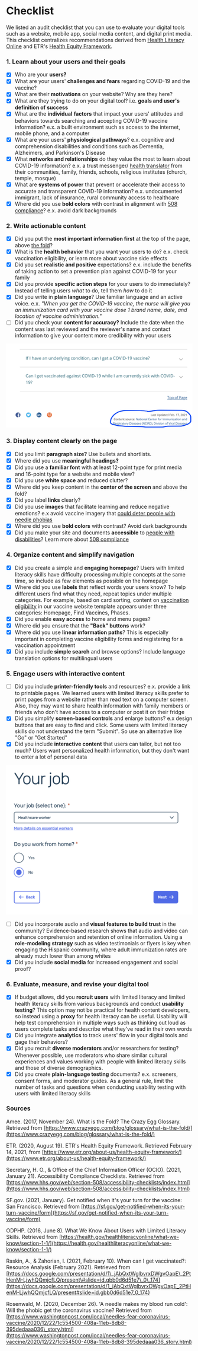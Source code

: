 # Checklist

We listed an audit checklist that you can use to evaluate your digital tools such as a website, mobile app, social media content, and digital print media. This checklist centralizes recommendations derived from [Health Literacy Online](https://health.gov/healthliteracyonline/) and ETR's [Health Equity Framework](https://journals.sagepub.com/doi/full/10.1177/1524839920950730).

### 1. Learn about your users and their goals

* [x] Who are your **users?**
* [x] What are your users' **challenges and fears** regarding COVID-19 and the vaccine?
* [x] What are their **motivations** on your website? Why are they here?
* [x] What are they trying to do on your digital tool? i.e. **goals and user's definition of success**
* [x] What are the **individual** **factors** that impact your users' attitudes and behaviors towards searching and accepting COVID-19 vaccine information? e.x. a built environment such as access to the internet, mobile phone, and a computer
* [x] What are your users' **physiological pathways**? e.x. cognitive and comprehension disabilities and conditions such as Dementia, Alzheimers, and Parkinson's Disease
* [x] What **networks and relationships** do they value the most to learn about COVID-19 information? e.x. a trust messenger/ [health translator](https://www.usdigitalresponse.org/39-voices-_-covid-sprint-_-full-deck/) from their communities, family, friends, schools, religious institutes \(church, temple, mosque\)
* [x] What are **systems of power** that prevent or accelerate their access to accurate and transparent COVID-19 information? e.x. undocumented immigrant, lack of insurance, rural community access to healthcare
* [x] Where did you use **bold colors** with contrast in alignment with [508 compliance](https://www.hhs.gov/web/section-508/accessibility-checklists/index.html)? e.x. avoid dark backgrounds

### 2. Write actionable content

* [x] Did you put the **most important information first** at the top of the page, above [the fold](https://www.crazyegg.com/blog/glossary/what-is-the-fold/)?
* [x] What is the **health behavior** that you want your users to do? e.x. check vaccination eligibility, or learn more about vaccine side effects
* [x] Did you set **realistic and positive** expectations? e.x. include the benefits of taking action to set a prevention plan against COVID-19 for your family
* [x] Did you provide **specific action steps** for your users to do immediately? Instead of telling users _what_ to do, tell them _how_ to do it
* [x] Did you write in **plain language**? Use familiar language and an active voice. e.x. _"When you get the COVID-19 vaccine, the nurse will give you an immunization card with your vaccine dose 1 brand name, date, and location of vaccine administration."_
* [ ] Did you check your **content for accuracy?** Include the date when the content was last reviewed and the reviewer's name and contact information to give your content more credibility with your users

![CDC COVID-19 Frequently Asked Questions \(FAQ\) page](../.gitbook/assets/screen-shot-2021-02-17-at-4.53.21-pm%20%281%29.png)

### **3. Display content clearly on the page**

* [x] Did you limit **paragraph size?** Use bullets and shortlists.
* [x] Where did you use **meaningful** **headings?**
* [x] Did you use a **familiar font** with at least 12-point type for print media and 16-point type for a website and mobile view?
* [x] Did you use **white space** and reduced clutter?
* [x] Where did you keep content in the **center of the screen** and above the fold?
* [x] Did you label **links** clearly?
* [x] Did you use **images** that facilitate learning and reduce negative emotions? e.x avoid vaccine imagery that [could deter people with needle phobias](https://www.washingtonpost.com/local/needles-fear-coronavirus-vaccine/2020/12/22/1c554500-408a-11eb-8db8-395dedaaa036_story.html)
* [x] Where did you use **bold colors** with contrast? Avoid dark backgrounds
* [x] Did you make your site and documents **accessible** to [people with disabilities](../key-population-considerations/people-with-disabilities.md)? Learn more about [508 compliance](https://www.hhs.gov/web/section-508/accessibility-checklists/index.html)

### 4. Organize content and simplify navigation

* [x] Did you create a simple and **engaging** **homepage**? Users with limited literacy skills have difficulty processing multiple concepts at the same time, so include as few elements as possible on the homepage
* [x] Where did you use **labels** that reflect words your users know? To help different users find what they need, repeat topics under multiple categories. For example, based on card sorting, content on [vaccination eligibility](https://www.figma.com/proto/dyiSesOAZM9NIDqogoqbdr/USDR-Vaccine-Website-Template?node-id=737%3A379&scaling=min-zoom) in our vaccine website template appears under three categories: Homepage, Find Vaccines, Phases.
* [x] Did you enable **easy access** to home and menu pages?
* [x] Where did you ensure that the **"Back" buttons** work? 
* [x] Where did you use **linear information paths**? This is especially important in completing vaccine eligibility forms and registering for a vaccination appointment
* [x] Did you include **simple search** and browse options? Include language translation options for multilingual users

### 5. Engage users with interactive content

* [ ] Did you include **printer-friendly tools** and resources? e.x. provide a link to printable pages. We learned users with limited literacy skills prefer to print pages from a website rather than read text on a computer screen. Also, they may want to share health information with family members or friends who don't have access to a computer or post it on their fridge
* [x] Did you simplify **screen-based controls** and enlarge buttons? e.x design buttons that are easy to find and click. Some users with limited literacy skills do not understand the term "Submit". So use an alternative like "Go" or "Get Started"
* [x] Did you include **interactive content** that users can tailor, but not too much? Users want personalized health information, but they don't want to enter a lot of personal data

![San Francisco Vaccine Notification Webpage](../.gitbook/assets/screen-shot-2021-02-17-at-6.52.43-pm%20%281%29.png)

* [ ] Did you incorporate audio and **visual features to build trust** in the community? Evidence-based research shows that audio and video can enhance comprehension and retention of online information. Using a **role-modeling strategy** such as video testimonials or flyers is key when engaging the Hispanic community, where adult immunization rates are already much lower than among whites
* [x] Did you include **social media** for increased engagement and social proof?

### 6. Evaluate, measure, and revise your digital tool

* [x] If budget allows, did you **recruit users** with limited literacy and limited health literacy skills from various backgrounds and conduct **usability testing**? This option may not be practical for health content developers, so instead using a **proxy** for health literacy can be useful. Usability will help test comprehension in multiple ways such as thinking out loud as users complete tasks and describe what they've read in their own words
* [x] Did you integrate **analytics** to track users' flow in your digital tools and gage their behaviors?
* [x] Did you recruit **diverse moderators** and/or researchers for testing? Whenever possible, use moderators who share similar cultural experiences and values working with people with limited literacy skills and those of diverse demographics.
* [x] Did you create **plain-language testing** documents? e.x. screeners, consent forms, and moderator guides. As a general rule, limit the number of tasks and questions when conducting usability testing with users with limited literacy skills

### Sources

Amee. \(2017, November 24\). What is the Fold? The Crazy Egg Glossary. Retrieved from [https://www.crazyegg.com/blog/glossary/what-is-the-fold/](https://www.crazyegg.com/blog/glossary/what-is-the-fold/)

ETR. \(2020, August 19\). ETR's Health Equity Framework. Retrieved February 14, 2021, from [https://www.etr.org/about-us/health-equity-framework/](https://www.etr.org/about-us/health-equity-framework/) 

Secretary, H. O., & Office of the Chief Information Officer \(OCIO\). \(2021, January 21\). Accessibility Compliance Checklists. Retrieved from [https://www.hhs.gov/web/section-508/accessibility-checklists/index.html](https://www.hhs.gov/web/section-508/accessibility-checklists/index.html)

SF.gov. \(2021, January\). Get notified when it's your turn for the vaccine: San Francisco. Retrieved from [https://sf.gov/get-notified-when-its-your-turn-vaccine/form](https://sf.gov/get-notified-when-its-your-turn-vaccine/form)

ODPHP. \(2016, June 8\). What We Know About Users with Limited Literacy Skills. Retrieved from [https://health.gov/healthliteracyonline/what-we-know/section-1-1/](https://health.gov/healthliteracyonline/what-we-know/section-1-1/) 

Raskin, A., & Zahorian, I. \(2021, February 10\). When can I get vaccinated?: Resource Analysis \(February 2021\). Retrieved from [https://docs.google.com/presentation/d/1\_jAbQxtWglbvrxDWgvOapE\_2PtHenM-LjwhQQmjcfLQ/present\#slide=id.gbb0d6d51e7\_0\_174](https://docs.google.com/presentation/d/1_jAbQxtWglbvrxDWgvOapE_2PtHenM-LjwhQQmjcfLQ/present#slide=id.gbb0d6d51e7_0_174)

Rosenwald, M. \(2020, December 26\). 'A needle makes my blood run cold': Will the phobic get the coronavirus vaccine? Retrieved from [https://www.washingtonpost.com/local/needles-fear-coronavirus-vaccine/2020/12/22/1c554500-408a-11eb-8db8-395dedaaa036\_story.html](https://www.washingtonpost.com/local/needles-fear-coronavirus-vaccine/2020/12/22/1c554500-408a-11eb-8db8-395dedaaa036_story.html)

